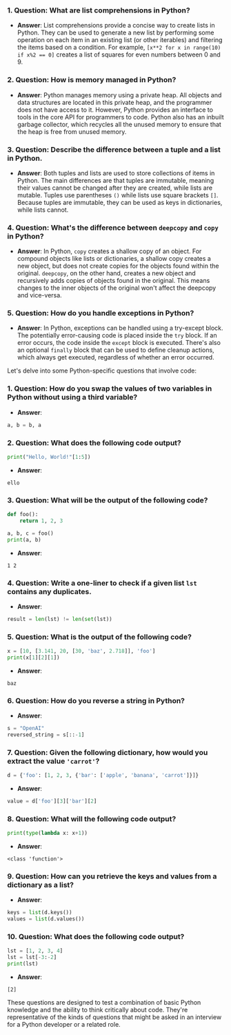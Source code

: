 ### 1. **Question**: What are list comprehensions in Python?
   - **Answer**: List comprehensions provide a concise way to create lists in Python. They can be used to generate a new list by performing some operation on each item in an existing list (or other iterables) and filtering the items based on a condition. For example, `[x**2 for x in range(10) if x%2 == 0]` creates a list of squares for even numbers between 0 and 9.

### 2. **Question**: How is memory managed in Python?
   - **Answer**: Python manages memory using a private heap. All objects and data structures are located in this private heap, and the programmer does not have access to it. However, Python provides an interface to tools in the core API for programmers to code. Python also has an inbuilt garbage collector, which recycles all the unused memory to ensure that the heap is free from unused memory.

### 3. **Question**: Describe the difference between a tuple and a list in Python.
   - **Answer**: Both tuples and lists are used to store collections of items in Python. The main differences are that tuples are immutable, meaning their values cannot be changed after they are created, while lists are mutable. Tuples use parentheses `()` while lists use square brackets `[]`. Because tuples are immutable, they can be used as keys in dictionaries, while lists cannot.

### 4. **Question**: What's the difference between `deepcopy` and `copy` in Python?
   - **Answer**: In Python, `copy` creates a shallow copy of an object. For compound objects like lists or dictionaries, a shallow copy creates a new object, but does not create copies for the objects found within the original. `deepcopy`, on the other hand, creates a new object and recursively adds copies of objects found in the original. This means changes to the inner objects of the original won't affect the deepcopy and vice-versa.

### 5. **Question**: How do you handle exceptions in Python?
   - **Answer**: In Python, exceptions can be handled using a try-except block. The potentially error-causing code is placed inside the `try` block. If an error occurs, the code inside the `except` block is executed. There's also an optional `finally` block that can be used to define cleanup actions, which always get executed, regardless of whether an error occurred.

Let's delve into some Python-specific questions that involve code:

### 1. **Question**: How do you swap the values of two variables in Python without using a third variable?
   - **Answer**: 
   ```python
   a, b = b, a
   ```

### 2. **Question**: What does the following code output?
   ```python
   print("Hello, World!"[1:5])
   ```
   - **Answer**: 
   ```
   ello
   ```

### 3. **Question**: What will be the output of the following code?
   ```python
   def foo():
       return 1, 2, 3

   a, b, c = foo()
   print(a, b)
   ```
   - **Answer**: 
   ```
   1 2
   ```

### 4. **Question**: Write a one-liner to check if a given list `lst` contains any duplicates.
   - **Answer**:
   ```python
   result = len(lst) != len(set(lst))
   ```

### 5. **Question**: What is the output of the following code?
   ```python
   x = [10, [3.141, 20, [30, 'baz', 2.718]], 'foo']
   print(x[1][2][1])
   ```
   - **Answer**: 
   ```
   baz
   ```

### 6. **Question**: How do you reverse a string in Python?
   - **Answer**:
   ```python
   s = "OpenAI"
   reversed_string = s[::-1]
   ```

### 7. **Question**: Given the following dictionary, how would you extract the value `'carrot'`?
   ```python
   d = {'foo': [1, 2, 3, {'bar': ['apple', 'banana', 'carrot']}]}
   ```
   - **Answer**:
   ```python
   value = d['foo'][3]['bar'][2]
   ```

### 8. **Question**: What will the following code output?
   ```python
   print(type(lambda x: x+1))
   ```
   - **Answer**: 
   ```
   <class 'function'>
   ```

### 9. **Question**: How can you retrieve the keys and values from a dictionary as a list?
   - **Answer**:
   ```python
   keys = list(d.keys())
   values = list(d.values())
   ```

### 10. **Question**: What does the following code output?
   ```python
   lst = [1, 2, 3, 4]
   lst = lst[-3:-2]
   print(lst)
   ```
   - **Answer**: 
   ```
   [2]
   ```

These questions are designed to test a combination of basic Python knowledge and the ability to think critically about code. They're representative of the kinds of questions that might be asked in an interview for a Python developer or a related role.
